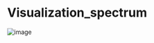 # Visualization_spectrum

![image](https://github.com/tienhaohsieh/Visualization_spectrum/blob/main/demo.gif)
